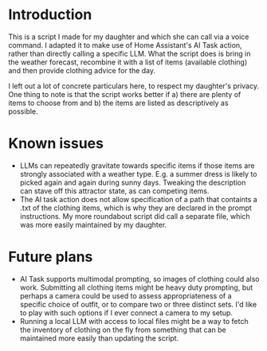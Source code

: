 # Introduction
This is a script I made for my daughter and which she can call via a voice command. I adapted it to make use of Home Assistant's AI Task action, rather than directly calling a specific LLM. What the script does is bring in the weather forecast, recombine it with a list of items (available clothing) and then provide clothing advice for the day.

I left out a lot of concrete particulars here, to respect my daughter's privacy. One thing to note is that the script works better if a) there are plenty of items to choose from and b) the items are listed as descriptively as possible.

# Known issues
- LLMs can repeatedly gravitate towards specific items if those items are strongly associated with a weather type. E.g. a summer dress is likely to picked again and again during sunny days. Tweaking the description can stave off this attractor state, as can competing items.
- The AI task action does not allow specification of a path that containts a .txt of the clothing items, which is why they are declared in the prompt instructions. My more roundabout script did call a separate file, which was more easily maintained by my daughter.
# Future plans
- AI Task supports multimodal prompting, so images of clothing could also work. Submitting all clothing items might be heavy duty prompting, but perhaps a camera could be used to assess appropriateness of a specific choice of outfit, or to compare two or three distinct sets. I'd like to play with such options if I ever connect a camera to my setup.
- Running a local LLM with access to local files might be a way to fetch the inventory of clothing on the fly from something that can be maintained more easily than updating the script.
